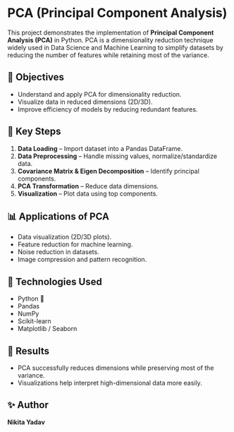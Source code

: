 
# PCA (Principal Component Analysis)  

This project demonstrates the implementation of **Principal Component Analysis (PCA)** in Python.
PCA is a dimensionality reduction technique widely used in Data Science and Machine Learning to simplify datasets by reducing the number of features while retaining most of the variance.

## 🧾 Objectives

* Understand and apply PCA for dimensionality reduction.
* Visualize data in reduced dimensions (2D/3D).
* Improve efficiency of models by reducing redundant features.

## 🔑 Key Steps

1. **Data Loading** – Import dataset into a Pandas DataFrame.
2. **Data Preprocessing** – Handle missing values, normalize/standardize data.
3. **Covariance Matrix & Eigen Decomposition** – Identify principal components.
4. **PCA Transformation** – Reduce data dimensions.
5. **Visualization** – Plot data using top components.

## 📊 Applications of PCA

* Data visualization (2D/3D plots).
* Feature reduction for machine learning.
* Noise reduction in datasets.
* Image compression and pattern recognition.

## 🚀 Technologies Used

* Python 🐍
* Pandas
* NumPy
* Scikit-learn
* Matplotlib / Seaborn

## 📌 Results

* PCA successfully reduces dimensions while preserving most of the variance.
* Visualizations help interpret high-dimensional data more easily.

## ✨ Author

**Nikita Yadav**


